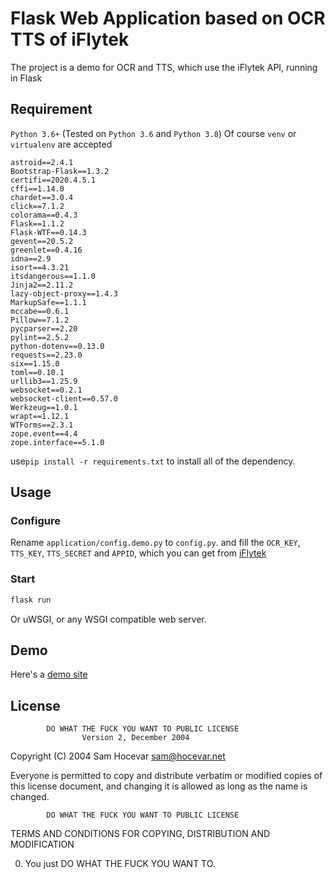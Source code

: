 # Flask Web Application based on OCR TTS of iFlytek
The project is a demo for OCR and TTS, which use the iFlytek API, running in Flask
## Requirement
`Python 3.6+` (Tested on `Python 3.6` and `Python 3.8`)
Of course `venv` or `virtualenv` are accepted
```
astroid==2.4.1
Bootstrap-Flask==1.3.2
certifi==2020.4.5.1
cffi==1.14.0
chardet==3.0.4
click==7.1.2
colorama==0.4.3
Flask==1.1.2
Flask-WTF==0.14.3
gevent==20.5.2
greenlet==0.4.16
idna==2.9
isort==4.3.21
itsdangerous==1.1.0
Jinja2==2.11.2
lazy-object-proxy==1.4.3
MarkupSafe==1.1.1
mccabe==0.6.1
Pillow==7.1.2
pycparser==2.20
pylint==2.5.2
python-dotenv==0.13.0
requests==2.23.0
six==1.15.0
toml==0.10.1
urllib3==1.25.9
websocket==0.2.1
websocket-client==0.57.0
Werkzeug==1.0.1
wrapt==1.12.1
WTForms==2.3.1
zope.event==4.4
zope.interface==5.1.0
```
use`pip install -r requirements.txt` to install all of the dependency. 
## Usage
### Configure
Rename `application/config.demo.py` to `config.py`. and fill the `OCR_KEY`, `TTS_KEY`, `TTS_SECRET` and `APPID`, which you can get from [iFlytek](https://www.xfyun.cn/)
### Start
```bash
flask run
```
Or uWSGI, or any WSGI compatible web server. 
## Demo
Here's a [demo site](http://ai.nyan.one/)
## License
>
            DO WHAT THE FUCK YOU WANT TO PUBLIC LICENSE
                    Version 2, December 2004

 Copyright (C) 2004 Sam Hocevar <sam@hocevar.net>

 Everyone is permitted to copy and distribute verbatim or modified
 copies of this license document, and changing it is allowed as long
 as the name is changed.

            DO WHAT THE FUCK YOU WANT TO PUBLIC LICENSE
   TERMS AND CONDITIONS FOR COPYING, DISTRIBUTION AND MODIFICATION

  0. You just DO WHAT THE FUCK YOU WANT TO.